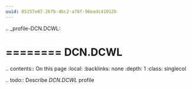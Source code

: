 ```yaml
---
uuid: 05257e87-26fb-4bc2-a78f-96eadc41012b
---
```

.. _profile-DCN.DCWL:

========
DCN.DCWL
========

.. contents:: On this page
    :local:
    :backlinks: none
    :depth: 1
    :class: singlecol

.. todo::
    Describe *DCN.DCWL* profile

